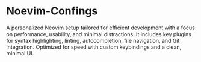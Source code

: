 # Noevim-Confings
A personalized Neovim setup tailored for efficient development with a focus on performance, usability, and minimal distractions. It includes key plugins for syntax highlighting, linting, autocompletion, file navigation, and Git integration. Optimized for speed with custom keybindings and a clean, minimal UI.
